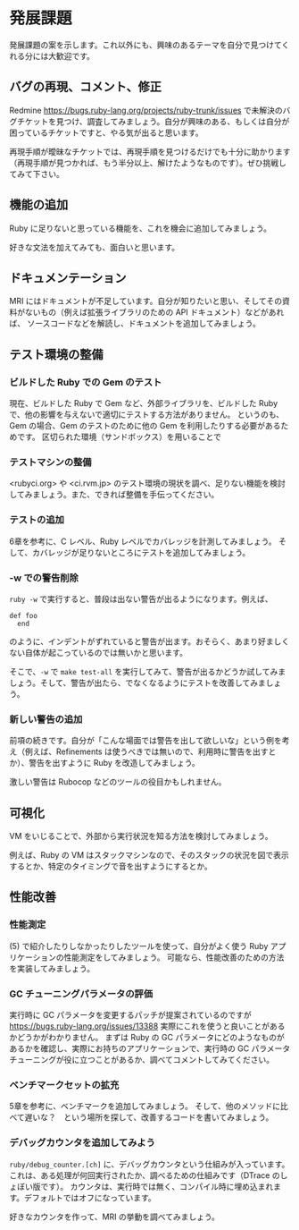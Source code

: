 # 発展課題

発展課題の案を示します。これ以外にも、興味のあるテーマを自分で見つけてくれる分には大歓迎です。

## バグの再現、コメント、修正

Redmine <https://bugs.ruby-lang.org/projects/ruby-trunk/issues> で未解決のバグチケットを見つけ、調査してみましょう。自分が興味のある、もしくは自分が困っているチケットですと、やる気が出ると思います。

再現手順が曖昧なチケットでは、再現手順を見つけるだけでも十分に助かります（再現手順が見つかれば、もう半分以上、解けたようなものです）。ぜひ挑戦してみて下さい。

## 機能の追加

Ruby に足りないと思っている機能を、これを機会に追加してみましょう。

好きな文法を加えてみても、面白いと思います。

## ドキュメンテーション

MRI にはドキュメントが不足しています。自分が知りたいと思い、そしてその資料がないもの（例えば拡張ライブラリのための API ドキュメント）などがあれば、
ソースコードなどを解読し、ドキュメントを追加してみましょう。

## テスト環境の整備

### ビルドした Ruby での Gem のテスト

現在、ビルドした Ruby で Gem など、外部ライブラリを、ビルドした Ruby で、他の影響を与えないで適切にテストする方法がありません。
というのも、Gem の場合、Gem のテストのために他の Gem を利用したりする必要があるためです。
区切られた環境（サンドボックス）を用いることで

### テストマシンの整備

<rubyci.org> や <ci.rvm.jp> のテスト環境の現状を調べ、足りない機能を検討してみましょう。また、できれば整備を手伝ってください。

### テストの追加

6章を参考に、C レベル、Ruby レベルでカバレッジを計測してみましょう。
そして、カバレッジが足りないところにテストを追加してみましょう。

### -w での警告削除

`ruby -w` で実行すると、普段は出ない警告が出るようになります。例えば、

```
def foo
  end
```

のように、インデントがずれていると警告が出ます。おそらく、あまり好ましくない自体が起こっているのでは無いかと思います。

そこで、`-w` で `make test-all` を実行してみて、警告が出るかどうか試してみましょう。そして、警告が出たら、でなくなるようにテストを改善してみましょう。

### 新しい警告の追加

前項の続きです。自分が「こんな場面では警告を出して欲しいな」という例を考え（例えば、Refinements は使うべきでは無いので、利用時に警告を出すとか）、警告を出すように Ruby を改造してみましょう。

激しい警告は Rubocop などのツールの役目かもしれません。

## 可視化

VM をいじることで、外部から実行状況を知る方法を検討してみましょう。

例えば、Ruby の VM はスタックマシンなので、そのスタックの状況を図で表示するとか、特定のタイミングで音を出すようにするとか。

## 性能改善

### 性能測定

(5) で紹介したりしなかったりしたツールを使って、自分がよく使う Ruby アプリケーションの性能測定をしてみましょう。
可能なら、性能改善のための方法を実装してみましょう。

### GC チューニングパラメータの評価

実行時に GC パラメータを変更するパッチが提案されているのですが <https://bugs.ruby-lang.org/issues/13388> 実際にこれを使うと良いことがあるかどうかがわかりません。
まずは Ruby の GC パラメータにどのようなものがあるかを確認し、実際にお持ちのアプリケーションで、実行時の GC パラメータチューニングが役に立つことがあるか、調べてコメントしてみてください。

### ベンチマークセットの拡充

5章を参考に、ベンチマークを追加してみましょう。
そして、他のメソッドに比べて遅いな？　という場所を探して、改善するコードを書いてみましょう。

### デバッグカウンタを追加してみよう

`ruby/debug_counter.[ch]` に、デバッグカウンタという仕組みが入っています。これは、ある処理が何回実行されたか、調べるための仕組みです（DTrace のしょぼい版です）。
カウンタは、実行時では無く、コンパイル時に埋め込まれます。デフォルトではオフになっています。

好きなカウンタを作って、MRI の挙動を調べてみましょう。

